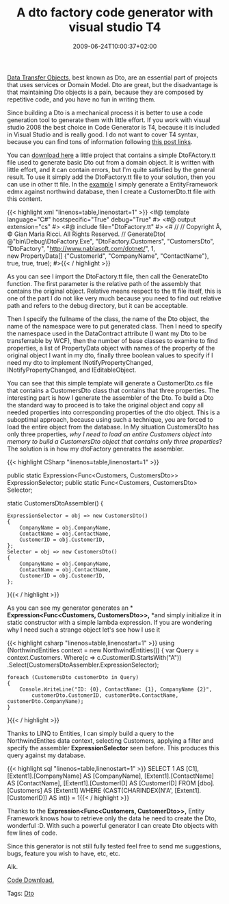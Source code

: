 ﻿---
title: "A dto factory code generator with visual studio T4"
description: ""
date: 2009-06-24T10:00:37+02:00
draft: false
tags: [Entity Framework,Software Architecture]
categories: [Entity Framework,Software Architecture]
---
[Data Transfer Objects](http://en.wikipedia.org/wiki/Data_Transfer_Object), best known as Dto, are an essential part of projects that uses services or Domain Model. Dto are great, but the disadvantage is that maintaining Dto objects is a pain, because they are composed by repetitive code, and you have no fun in writing them.

Since building a Dto is a mechanical process it is better to use a code generation tool to generate them with little effort. If you work with visual studio 2008 the best choice in Code Generator is T4, because it is included in Visual Studio and is really good. I do not want to cover T4 syntax, because you can find tons of information following [this post links](http://www.hanselman.com/blog/T4TextTemplateTransformationToolkitCodeGenerationBestKeptVisualStudioSecret.aspx).

You can [download here](http://www.codewrecks.com/blog/Storage/DtoFactory.zip) a little project that contains a simple DtoFActory.tt file used to generate basic Dto out from a domain object. It is written with little effort, and it can contain errors, but I'm quite satisfied by the general result. To use it simply add the DtoFactory.tt file to your solution, then you can use in other tt file. In the [example](http://www.codewrecks.com/blog/Storage/DtoFactory.zip) I simply generate a EntityFramework edmx against northwind database, then I create a CustomerDto.tt file with this content.

{{< highlight xml "linenos=table,linenostart=1" >}}
<#@ template language="C#" hostspecific="True" debug="True" #>
<#@ output extension="cs" #>
<#@ include file="DtoFactory.tt" #>
<#
// <copyright file="CustomerDto.tt" company="Gian Maria Ricci">
//  Copyright Ã‚ © Gian Maria Ricci. All Rights Reserved.
// </copyright>
    GenerateDto(
        @"bin\Debug\DtoFactory.Exe", 
        "DtoFactory.Customers",
        "CustomersDto",
        "DtoFactory",
        "http://www.nablasoft.com/dotnet/",
        1,    
        new PropertyData[] {"CustomerId", "CompanyName", "ContactName"},
        true, true, true); 
#>{{< / highlight >}}

<!-- Code inserted with Steve Dunn's Windows Live Writer Code Formatter Plugin.  http://dunnhq.com -->

As you can see I import the DtoFactory.tt file, then call the GenerateDto function. The first parameter is the relative path of the assembly that contains the original object. Relative means respect to the tt file itself, this is one of the part I do not like very much because you need to find out relative path and refers to the debug directory, but it can be acceptable.

Then I specify the fullname of the class, the name of the Dto object, the name of the namespace were to put generated class. Then I need to specify the namespace used in the DataContract attribute (I want my Dto to be transferrable by WCF), then the number of base classes to examine to find properties, a list of PropertyData object with names of the property of the original object I want in my dto, finally three boolean values to specify if I need my dto to implement INotifyPropertyChanged, INotifyPropertyChanged, and IEditableObject.

You can see that this simple template will generate a CustomerDto.cs file that contains a CustomersDto class that contains that three properties. The interesting part is how I generate the assembler of the Dto. To build a Dto the standard way to proceed is to take the original object and copy all needed properties into corresponding properties of the dto object. This is a suboptimal approach, because using such a technique, you are forced to load the entire object from the database. In My situation CustomersDto has only three properties, *why I need to load an entire Customers object into memory to build a CustomersDto object that contains only three properties*? The solution is in how my dtoFactory generates the assembler.

{{< highlight CSharp "linenos=table,linenostart=1" >}}

public static Expression<Func<Customers, CustomersDto>> ExpressionSelector;
public static Func<Customers, CustomersDto> Selector;

static CustomersDtoAssembler()
{

    ExpressionSelector = obj => new CustomersDto()
    {
        CompanyName = obj.CompanyName,
        ContactName = obj.ContactName,
        CustomerID = obj.CustomerID,
    };
    Selector = obj => new CustomersDto()
    {
        CompanyName = obj.CompanyName,
        ContactName = obj.ContactName,
        CustomerID = obj.CustomerID,
    };
}{{< / highlight >}}

<!-- Code inserted with Steve Dunn's Windows Live Writer Code Formatter Plugin.  http://dunnhq.com -->

As you can see my generator generates an * **Expression&lt;Func&lt;Customers, CustomersDto&gt;&gt;,** *and simply initialize it in static constructor with a simple lambda expression. If you are wondering why I need such a strange object let's see how I use it

{{< highlight csharp "linenos=table,linenostart=1" >}}
using (NorthwindEntities context = new NorthwindEntities())
{
    var Query = context.Customers.
       Where(c => c.CustomerID.StartsWith("A"))
      .Select(CustomersDtoAssembler.ExpressionSelector);

    foreach (CustomersDto customerDto in Query)
    {
        Console.WriteLine("ID: {0}, ContactName: {1}, CompanyName {2}", 
            customerDto.CustomerID, customerDto.ContactName, customerDto.CompanyName);
    }
}{{< / highlight >}}

<!-- Code inserted with Steve Dunn's Windows Live Writer Code Formatter Plugin.  http://dunnhq.com -->

Thanks to LINQ to Entities, I can simply build a query to the NorthwindEntites data context, selecting Customers, applying a filter and specify the assembler  **ExpressionSelector** seen before. This produces this query against my database.

{{< highlight sql "linenos=table,linenostart=1" >}}
SELECT 
1 AS [C1], 
[Extent1].[CompanyName] AS [CompanyName], 
[Extent1].[ContactName] AS [ContactName], 
[Extent1].[CustomerID] AS [CustomerID]
FROM [dbo].[Customers] AS [Extent1]
WHERE (CAST(CHARINDEX(N'A', [Extent1].[CustomerID]) AS int)) = 1{{< / highlight >}}

<!-- Code inserted with Steve Dunn's Windows Live Writer Code Formatter Plugin.  http://dunnhq.com -->

Thanks to the  **Expression&lt;Func&lt;Customers, CustomerDto&gt;&gt;,** Entity Framework knows how to retrieve only the data he need to create the Dto, wonderful :D. With such a powerful generator I can create Dto objects with few lines of code.

Since this generator is not still fully tested feel free to send me suggestions, bugs, feature you wish to have, etc, etc.

Alk.

[Code Download.](http://www.codewrecks.com/blog/Storage/DtoFactory.zip)

Tags: [Dto](http://technorati.com/tag/Dto)
